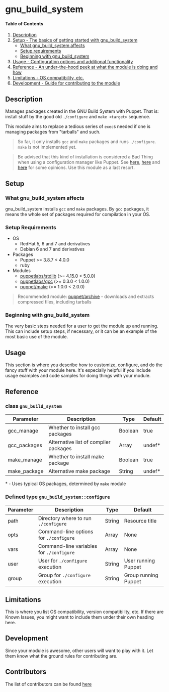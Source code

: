 # gnu_build_system

#### Table of Contents

1. [Description](#description)
1. [Setup - The basics of getting started with gnu_build_system](#setup)
    * [What gnu_build_system affects](#what-gnu_build_system-affects)
    * [Setup requirements](#setup-requirements)
    * [Beginning with gnu_build_system](#beginning-with-gnu_build_system)
1. [Usage - Configuration options and additional functionality](#usage)
1. [Reference - An under-the-hood peek at what the module is doing and how](#reference)
1. [Limitations - OS compatibility, etc.](#limitations)
1. [Development - Guide for contributing to the module](#development)

## Description

Manages packages created in the GNU Build System with Puppet. That is: install stuff by the good old `./configure` and `make <target>` sequence.

This module aims to replace a tedious series of `exec`s needed if one is managing packages from "tarballs" and such.

> So far, it only installs `gcc` and `make` packages and runs `./configure`. `make` is not implemented yet.

> Be advised that this kind of installation is considered a Bad Thing when using a configuration manager like Puppet. See [here](https://ask.puppet.com/question/23/how-can-i-use-puppet-to-build-from-source/), [here](https://superuser.com/questions/415047/install-a-source-package-with-puppet) and [here](http://stackoverflow.com/questions/41425506/using-puppet-to-build-from-source) for some opinions. Use this module as a last resort.

## Setup

### What gnu_build_system affects

gnu_build_system installs `gcc` and `make` packages. By `gcc` packages, it means the whole set of packages required for compilation in your OS.

### Setup Requirements

- OS
  - RedHat 5, 6 and 7 and derivatives
  - Debian 6 and 7 and derivatives
- Packages
  - Puppet >= 3.8.7 < 4.0.0
  - ruby
- Modules
  - [puppetlabs/stdlib](https://forge.puppet.com/puppetlabs/stdlib) (>= 4.15.0 < 5.0.0)
  - [puppetlabs/gcc](https://forge.puppet.com/puppetlabs/gcc) (>= 0.3.0 < 1.0.0)
  - [puppet/make](https://forge.puppet.com/puppet/make) (>= 1.0.0 < 2.0.0)

> Recommended module: [puppet/archive](https://forge.puppet.com/puppet/archive) - downloads and extracts compressed files, including tarballs

### Beginning with gnu_build_system

The very basic steps needed for a user to get the module up and running. This
can include setup steps, if necessary, or it can be an example of the most
basic use of the module.

## Usage

This section is where you describe how to customize, configure, and do the
fancy stuff with your module here. It's especially helpful if you include usage
examples and code samples for doing things with your module.

## Reference

### class `gnu_build_system`

| Parameter    | Description                           | Type    | Default |
|--------------|---------------------------------------|---------|---------|
| gcc_manage   | Whether to install gcc packages       | Boolean | true    |
| gcc_packages | Alternative list of compiler packages | Array   | undef*  |
| make_manage  | Whether to install make package       | Boolean | true    |
| make_package | Alternative make package              | String  | undef*  |

\* - Uses typical OS packages, determined by `make` module

### Defined type `gnu_build_system::configure`

| Parameter    | Description                              | Type    | Default              |
|--------------|------------------------------------------|---------|----------------------|
| path         | Directory where to run `./configure`     | String  | Resource title       |
| opts         | Command-line options for `./configure`   | Array   | None                 |
| vars         | Command-line variables for `./configure` | Array   | None                 |
| user         | User for `./configure` execution         | String  | User running Puppet  |
| group        | Group for `./configure` execution        | String  | Group running Puppet |

## Limitations

This is where you list OS compatibility, version compatibility, etc. If there
are Known Issues, you might want to include them under their own heading here.

## Development

Since your module is awesome, other users will want to play with it. Let them
know what the ground rules for contributing are.

## Contributors

The list of contributors can be found [here](https://github.com/EmersonPrado/gnu_build_system/graphs/contributors)
